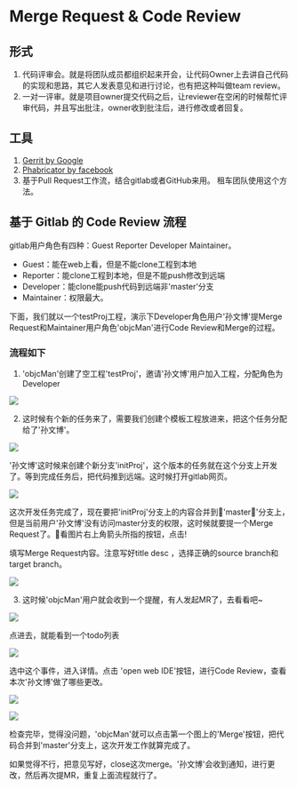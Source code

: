 # Merge Request & Code Review

## 形式

1. 代码评审会。就是将团队成员都组织起来开会，让代码Owner上去讲自己代码的实现和思路，其它人发表意见和进行讨论，也有把这种叫做team review。
2. 一对一评审。就是项目owner提交代码之后，让reviewer在空闲的时候帮忙评审代码，并且写出批注，owner收到批注后，进行修改或者回复。

## 工具

1. [Gerrit by Google](https://www.gerritcodereview.com/)
2. [Phabricator by facebook](https://www.phacility.com/)
3. 基于Pull Request工作流，结合gitlab或者GitHub来用。 租车团队使用这个方法。

## 基于 Gitlab 的 Code Review 流程

  gitlab用户角色有四种：Guest Reporter Developer Maintainer。

  + Guest：能在web上看，但是不能clone工程到本地
  + Reporter：能clone工程到本地，但是不能push修改到远端
  + Developer：能clone能push代码到远端非'master'分支
  + Maintainer：权限最大。

  下面，我们就以一个testProj工程，演示下Developer角色用户'孙文博'提Merge Request和Maintainer用户角色'objcMan'进行Code Review和Merge的过程。

### 流程如下

1. 'objcMan'创建了空工程'testProj'，邀请'孙文博'用户加入工程，分配角色为Developer
  
  ![](http://ww1.sinaimg.cn/large/006hznE2ly1fyehb1qngkj31ch0m478w.jpg)

2. 这时候有个新的任务来了，需要我们创建个模板工程放进来，把这个任务分配给了'孙文博'。

  ![](http://ww1.sinaimg.cn/large/006hznE2ly1fyehf8rsjwj30e006o3yp.jpg)

  '孙文博'这时候来创建个新分支'initProj'，这个版本的任务就在这个分支上开发了。等到完成任务后，把代码推到远端。这时候打开gitlab网页。

  ![](http://ww1.sinaimg.cn/large/006hznE2ly1fyehjqs7jjj30rn0lw41f.jpg)

  这次开发任务完成了，现在要把'initProj'分支上的内容合并到'master'分支上，但是当前用户'孙文博'没有访问master分支的权限，这时候就要提一个Merge Request了。看图片右上角箭头所指的按钮，点击!

  填写Merge Request内容。注意写好title desc ，选择正确的source branch和target branch。

  ![](http://ww1.sinaimg.cn/large/006hznE2ly1fyehpli2obj30hz0qn0y0.jpg)

3. 这时候'objcMan'用户就会收到一个提醒，有人发起MR了，去看看吧~

![](http://ww1.sinaimg.cn/large/006hznE2ly1fyeht8hw8dj30ed09jaai.jpg)

点进去，就能看到一个todo列表

![](http://ww1.sinaimg.cn/large/006hznE2ly1fyehu7kjhsj30ib02baaa.jpg)

选中这个事件，进入详情。点击 'open web IDE'按钮，进行Code Review，查看本次'孙文博'做了哪些更改。

![](http://ww1.sinaimg.cn/large/006hznE2ly1fyei84a0wdj30ro0pvtcx.jpg)

![](http://ww1.sinaimg.cn/large/006hznE2ly1fyehze1h31j31hc0qj45b.jpg)

检查完毕，觉得没问题，'objcMan'就可以点击第一个图上的'Merge'按钮，把代码合并到'master'分支上，这次开发工作就算完成了。

如果觉得不行，把意见写好，close这次merge。'孙文博'会收到通知，进行更改，然后再次提MR，重复上面流程就行了。